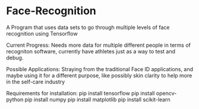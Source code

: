 # Face-Recognition
A Program that uses data sets to go through multiple levels of face recognition using Tensorflow

Current Progress: Needs more data for multiple different people in terms of recogniton software, currently have athletes just as a way to test and debug.

Possible Applications: Straying from the traditional Face ID applications, and maybe using it for a different purpose, like possibly skin clarity to help more in the self-care industry

Requirements for installation:
pip install tensorflow
pip install opencv-python
pip install numpy
pip install matplotlib
pip install scikit-learn
